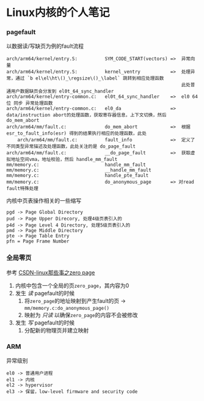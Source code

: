 
# Linux内核的个人笔记

### pagefault

以数据读/写缺页为例的fault流程

```
arch/arm64/kernel/entry.S:          SYM_CODE_START(vectors) =>  异常向量
arch/arm64/kernel/entry.S:          kernel_ventry           =>  处理异常，通过 `b el\el\ht\()_\regsize\()_\label` 跳转到相应处理函数
                                                                此处普通用户数据缺页会分发到 el0t_64_sync_handler
arch/arm64/kernel/entry-common.c:   el0t_64_sync_handler    =>  el0 64位 同步 异常处理函数
arch/arm64/kernel/entry-common.c:   el0_da                  =>  data/instruction abort的处理函数，获取寄存器信息，上下文切换，然后 do_mem_abort
arch/arm64/mm/fault.c:              do_mem_abort            =>  根据 esr_to_fault_info(esr) 得到的结果执行相应的处理函数，此处
    arch/arm64/mm/fault.c:          fault_info              =>  定义了不同类型异常描述及处理函数，此处关注的是 do_page_fault
arch/arm64/mm/fault.c:              __do_page_fault         =>  获取虚拟地址空间vma，地址校验，然后 handle_mm_fault
mm/memory.c:                        handle_mm_fault
mm/memory.c:                        __handle_mm_fault
mm/memory.c:                        handle_pte_fault
mm/memory.c:                        do_anonymous_page       => 对read fault特殊处理
```

内核中页表操作相关的一些缩写

```
pgd -> Page Global Directory
pud -> Page Upper Direcory, 处理4级页表引入的
p4d -> Page Level 4 Directory, 处理5级页表引入的
pmd -> Page Middle Directory
pte -> Page Table Entry
pfn = Page Frame Number
```

### 全局零页 

参考 [CSDN-linux那些事之zero page](https://blog.csdn.net/weixin_42730667/article/details/123121624)

1. 内核中包含一个全局的页`zero_page`，其内容为0
2. 发生 *读* pagefault的时候
   1. 将`zero_page`的地址映射到产生fault的页 -> `mm/memory.c:do_anonymous_page()`
   2. 映射为 *只读* 以确保`zero_page`的内容不会被修改
3. 发生 *写* pagefault的时候
   1. 分配新的物理页并建立映射


### ARM

异常级别

```
el0 -> 普通用户进程
el1 -> 内核
el2 -> hypervisor
el3 -> 保留，low-level firmware and security code
```
